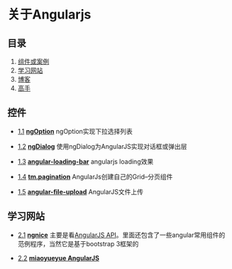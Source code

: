 # 关于Angularjs

## 目录

  1. [组件或案例](#控件)
  1. [学习网站](#学习网站)
  1. [博客](#博客)
  1. [高手](#高手)

## 控件

  <a name="组件--ngOption"></a><a name="1.1"></a>
  - [1.1](#组件--ngOption) **[ngOption](http://www.open-open.com/lib/view/open1452568068823.html)**
  ngOption实现下拉选择列表

  <a name="组件--ngDialog"></a><a name="1.2"></a>
  - [1.2](#组件--ngDialog) **[ngDialog](https://github.com/likeastore/ngDialog)**
  使用ngDialog为AngularJS实现对话框或弹出层

  <a name="组件--angular-loading-bar"></a><a name="1.3"></a>
  - [1.3](#组件--angular-loading-bar) **[angular-loading-bar](http://chieffancypants.github.io/angular-loading-bar/)**
  angularjs loading效果

  <a name="组件--tm.pagination"></a><a name="1.4"></a>
  - [1.4](#组件--tm.pagination) **[tm.pagination](http://www.miaoyueyue.com/archives/813.html)**
  AngularJs创建自己的Grid–分页组件

  <a name="组件--angular-file-upload"></a><a name="1.5"></a>
  - [1.5](#组件--angular-file-upload) **[angular-file-upload](https://github.com/nervgh/angular-file-upload)**
  AngularJS文件上传

## 学习网站

  <a name="学习网站--ngnice"></a><a name="2.1"></a>
  - [2.1](#学习网站--ngnice) **[ngnice](http://www.ngnice.com/)**
  主要是看[AngularJS API](http://docs.ngnice.com/api)。里面还包含了一些angular常用组件的范例程序，当然它是基于bootstrap 3框架的

  <a name="学习网站--miaoyueyueangularjs"></a><a name="2.2"></a>
  - [2.2](#学习网站--miaoyueyueangularjs) **[miaoyueyue AngularJS](http://www.miaoyueyue.com/archives/category/web/js/angularjs)**

